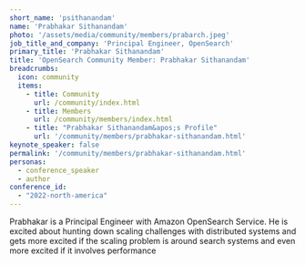 ```yaml
---
short_name: 'psithanandam'
name: 'Prabhakar Sithanandam'
photo: '/assets/media/community/members/prabarch.jpeg'
job_title_and_company: 'Principal Engineer, OpenSearch'
primary_title: 'Prabhakar Sithanandam'
title: 'OpenSearch Community Member: Prabhakar Sithanandam'
breadcrumbs:
  icon: community
  items:
    - title: Community
      url: /community/index.html
    - title: Members
      url: /community/members/index.html
    - title: "Prabhakar Sithanandam&apos;s Profile"
      url: '/community/members/prabhakar-sithanandam.html'
keynote_speaker: false
permalink: '/community/members/prabhakar-sithanandam.html'
personas:
  - conference_speaker
  - author
conference_id:
  - "2022-north-america"
---
```

Prabhakar is a Principal Engineer with Amazon OpenSearch Service. He is excited about hunting down scaling challenges with distributed systems and gets more excited if the scaling problem is around search systems and even more excited if it involves performance
